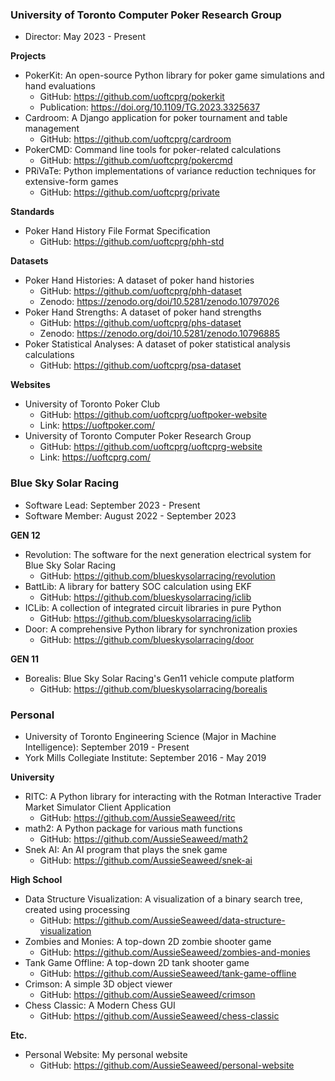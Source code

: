### University of Toronto Computer Poker Research Group

- Director: May 2023 - Present

**Projects**

- PokerKit: An open-source Python library for poker game simulations and hand evaluations
  - GitHub: https://github.com/uoftcprg/pokerkit
  - Publication: https://doi.org/10.1109/TG.2023.3325637
- Cardroom: A Django application for poker tournament and table management
  - GitHub: https://github.com/uoftcprg/cardroom
- PokerCMD: Command line tools for poker-related calculations
  - GitHub: https://github.com/uoftcprg/pokercmd
- PRiVaTe: Python implementations of variance reduction techniques for extensive-form games
  - GitHub: https://github.com/uoftcprg/private

**Standards**

- Poker Hand History File Format Specification
  - GitHub: https://github.com/uoftcprg/phh-std

**Datasets**

- Poker Hand Histories: A dataset of poker hand histories
  - GitHub: https://github.com/uoftcprg/phh-dataset
  - Zenodo: https://zenodo.org/doi/10.5281/zenodo.10797026
- Poker Hand Strengths: A dataset of poker hand strengths
  - GitHub: https://github.com/uoftcprg/phs-dataset
  - Zenodo: https://zenodo.org/doi/10.5281/zenodo.10796885
- Poker Statistical Analyses: A dataset of poker statistical analysis calculations
  - GitHub: https://github.com/uoftcprg/psa-dataset

**Websites**

- University of Toronto Poker Club
  - GitHub: https://github.com/uoftcprg/uoftpoker-website
  - Link: https://uoftpoker.com/
- University of Toronto Computer Poker Research Group
  - GitHub: https://github.com/uoftcprg/uoftcprg-website
  - Link: https://uoftcprg.com/

### Blue Sky Solar Racing

- Software Lead: September 2023 - Present
- Software Member: August 2022 - September 2023

**GEN 12**

- Revolution: The software for the next generation electrical system for Blue Sky Solar Racing
  - GitHub: https://github.com/blueskysolarracing/revolution
- BattLib: A library for battery SOC calculation using EKF
  - GitHub: https://github.com/blueskysolarracing/iclib
- ICLib: A collection of integrated circuit libraries in pure Python
  - GitHub: https://github.com/blueskysolarracing/iclib
- Door: A comprehensive Python library for synchronization proxies
  - GitHub: https://github.com/blueskysolarracing/door

**GEN 11**

- Borealis: Blue Sky Solar Racing's Gen11 vehicle compute platform
  - GitHub: https://github.com/blueskysolarracing/borealis

### Personal

- University of Toronto Engineering Science (Major in Machine Intelligence): September 2019 - Present
- York Mills Collegiate Institute: September 2016 - May 2019

**University**

- RITC: A Python library for interacting with the Rotman Interactive Trader Market Simulator Client Application
  - GitHub: https://github.com/AussieSeaweed/ritc
- math2: A Python package for various math functions
  - GitHub: https://github.com/AussieSeaweed/math2
- Snek AI: An AI program that plays the snek game
  - GitHub: https://github.com/AussieSeaweed/snek-ai

**High School**

- Data Structure Visualization: A visualization of a binary search tree, created using processing
  - GitHub: https://github.com/AussieSeaweed/data-structure-visualization
- Zombies and Monies: A top-down 2D zombie shooter game
  - GitHub: https://github.com/AussieSeaweed/zombies-and-monies
- Tank Game Offline: A top-down 2D tank shooter game
  - GitHub: https://github.com/AussieSeaweed/tank-game-offline
- Crimson: A simple 3D object viewer
  - GitHub: https://github.com/AussieSeaweed/crimson
- Chess Classic: A Modern Chess GUI
  - GitHub: https://github.com/AussieSeaweed/chess-classic

**Etc.**

- Personal Website: My personal website
  - GitHub: https://github.com/AussieSeaweed/personal-website
